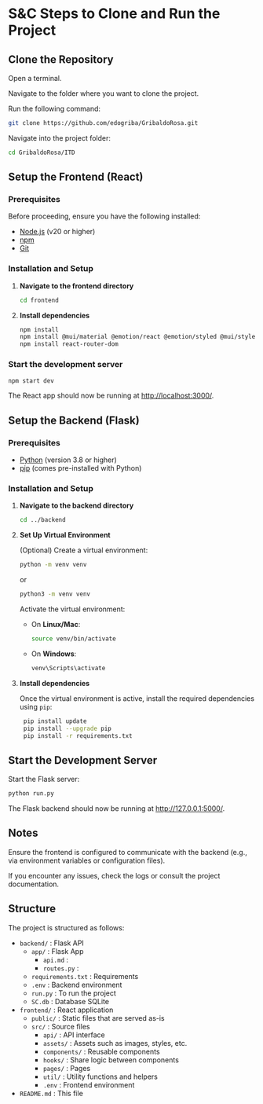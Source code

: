 # S&C Steps to Clone and Run the Project

## Clone the Repository

Open a terminal.

Navigate to the folder where you want to clone the project.

Run the following command:

```bash
git clone https://github.com/edogriba/GribaldoRosa.git
```

Navigate into the project folder:

```bash
cd GribaldoRosa/ITD
```

## Setup the Frontend (React)

### Prerequisites

Before proceeding, ensure you have the following installed:
- [Node.js](https://nodejs.org/) (v20 or higher)
- [npm](https://www.npmjs.com/)
- [Git](https://git-scm.com/)


### Installation and Setup

1. **Navigate to the frontend directory**
   ```bash
   cd frontend
   ```

2. **Install dependencies**

   ```bash
   npm install
   npm install @mui/material @emotion/react @emotion/styled @mui/styled-engine-sc styled-components
   npm install react-router-dom
   ```

### Start the development server

```bash
npm start dev
```

The React app should now be running at [http://localhost:3000/](http://localhost:3000/).

<!--    NON SO SE NECESSARIO O NO

### Environment Variables for Frontend

Environment variables for the frontend should be defined in a `.env` file at the root of the frontend folder. Currently only this following environment variable is used:

- `REACT_APP_BACKEND_URL`: The URL of the backend API (e.g. http://localhost:3000/ for local development)

Restart the development server if it was running.
-->

## Setup the Backend (Flask)

### Prerequisites

- [Python](https://www.python.org/) (version 3.8 or higher)
- [pip](https://pip.pypa.io/en/stable/) (comes pre-installed with Python)

### Installation and Setup

1. **Navigate to the backend directory**

   ```bash
   cd ../backend
   ```

2. **Set Up Virtual Environment**

   (Optional) Create a virtual environment:

   ```bash
   python -m venv venv
   ```
   or

   ```bash
   python3 -m venv venv
   ```
   Activate the virtual environment:

   - On **Linux/Mac**:
     ```bash
     source venv/bin/activate
     ```
   - On **Windows**:
     ```powershell
     venv\Scripts\activate
     ```

3. **Install dependencies**

   Once the virtual environment is active, install the required dependencies using `pip`:
   
   ```bash
    pip install update
    pip install --upgrade pip
    pip install -r requirements.txt
   ```

## Start the Development Server

Start the Flask server:

```bash
python run.py
```
The Flask backend should now be running at http://127.0.0.1:5000/.

## Notes

Ensure the frontend is configured to communicate with the backend (e.g., via environment variables or configuration files).

If you encounter any issues, check the logs or consult the project documentation.

## Structure

The project is structured as follows:

- `backend/`        : Flask API
  - `app/`                : Flask App
    - `api.md`                  :
    - `routes.py`               :
  - `requirements.txt`    : Requirements
  - `.env`                : Backend environment
  - `run.py`              : To run the project
  - `SC.db`               : Database SQLite
- `frontend/`       : React application
  - `public/`             : Static files that are served as-is
  - `src/`                : Source files
    - `api/`                    : API interface
    - `assets/`                 : Assets such as images, styles, etc.
    - `components/`             : Reusable components
    - `hooks/`                  : Share logic between components
    - `pages/`                  : Pages
    - `util/`                   : Utility functions and helpers
    - `.env`                    : Frontend environment
- `README.md`       : This file
